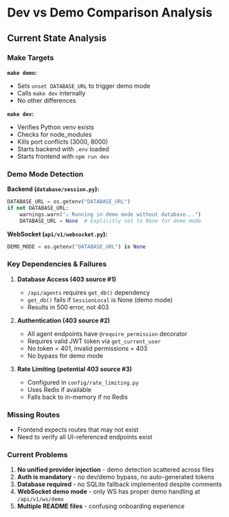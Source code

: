 # Dev vs Demo Comparison Analysis

## Current State Analysis

### Make Targets

**`make demo`:**
- Sets `unset DATABASE_URL` to trigger demo mode  
- Calls `make dev` internally
- No other differences

**`make dev`:**
- Verifies Python venv exists
- Checks for node_modules
- Kills port conflicts (3000, 8000)
- Starts backend with `.env` loaded
- Starts frontend with `npm run dev`

### Demo Mode Detection

**Backend (`database/session.py`):**
```python
DATABASE_URL = os.getenv("DATABASE_URL")
if not DATABASE_URL:
    warnings.warn("⚠️ Running in demo mode without database...")
    DATABASE_URL = None  # Explicitly set to None for demo mode
```

**WebSocket (`api/v1/websocket.py`):**
```python
DEMO_MODE = os.getenv("DATABASE_URL") is None
```

### Key Dependencies & Failures

1. **Database Access (403 source #1)**
   - `/api/agents` requires `get_db()` dependency
   - `get_db()` fails if `SessionLocal` is None (demo mode)
   - Results in 500 error, not 403

2. **Authentication (403 source #2)**
   - All agent endpoints have `@require_permission` decorator
   - Requires valid JWT token via `get_current_user`
   - No token = 401, invalid permissions = 403
   - No bypass for demo mode

3. **Rate Limiting (potential 403 source #3)**
   - Configured in `config/rate_limiting.py`
   - Uses Redis if available
   - Falls back to in-memory if no Redis

### Missing Routes
- Frontend expects routes that may not exist
- Need to verify all UI-referenced endpoints exist

### Current Problems

1. **No unified provider injection** - demo detection scattered across files
2. **Auth is mandatory** - no dev/demo bypass, no auto-generated tokens
3. **Database required** - no SQLite fallback implemented despite comments
4. **WebSocket demo mode** - only WS has proper demo handling at `/api/v1/ws/demo`
5. **Multiple README files** - confusing onboarding experience